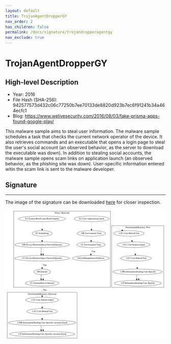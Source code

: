 ```yaml
---
layout: default
title: TrojanAgentDropperGY
nav_order: 2
has_children: false
permalink: /docs/signature/trojandropperagentgy
nav_exclude: true
---
```


# TrojanAgentDropperGY

## High-level Description

* Year: 2016
* File Hash (SHA-256): 942577573d432c06c77250b7ee70133de8820d923b7ec6f91241b34a464ecfc1
* Blog: https://www.welivesecurity.com/2016/08/03/fake-prisma-apps-found-google-play/

This malware sample aims to steal user information. The malware sample schedules a task that checks the current network operator of the device. It also retrieves commands and an executable that opens a login page to steal the user's social account (an observed behavior, as the server to download the executable was down). In addition to stealing social accounts, the malware sample opens scam links on application launch (an observed behavior, as the phishing site was down). User-specific information entered witin the scam link is sent to the malware developer.

## Signature
---

The image of the signature can be downloaded [here](../../img/signatures/TrojanDropperAgentGY.png) for closer inspection.

![](../../img/signatures/TrojanDropperAgentGY.png)
